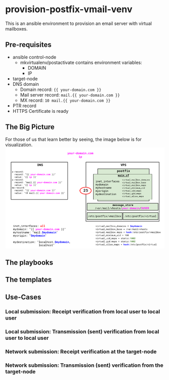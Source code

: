 # provision-postfix-vmail-venv

This is an ansible environment to provision an email server with virtual mailboxes.

## Pre-requisites

* ansible control-node
  - mkvirtualenv/postactivate contains environment variables:
    - DOMAIN
    - IP
* target-node
* DNS domain
  - Domain record: `{{ your-domain.com }}`
  - Mail server record: `mail.{{ your-domain.com }}`
  - MX record:  `10 mail.{{ your-domain.com }}`
* PTR record
* HTTPS Certificate is ready

## The Big Picture
For those of us that learn better by seeing, the image below is for visualization. 
![alt text](https://github.com/alephgamma/provision-postfix-vmail-venv/blob/master/postfix-vmail.png?raw=true)

## The playbooks

## The templates

## Use-Cases

### Local submission: Receipt verification from local user to local user

### Local submission: Transmission (sent) verification from local user to local user

### Network submission: Receipt verification at the target-node

### Network submission: Transmission (sent) verification from the target-node
